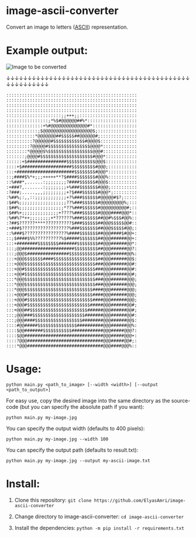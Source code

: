 # image-ascii-converter
Convert an image to letters ([ASCII](https://en.wikipedia.org/wiki/ASCII)) representation.

# Example output:
![Image to be converted](https://play-lh.googleusercontent.com/8ddL1kuoNUB5vUvgDVjYY3_6HwQcrg1K2fd_R8soD-e2QYj8fT9cfhfh3G0hnSruLKec)

↓↓↓↓↓↓↓↓↓↓↓↓↓↓↓↓↓↓↓↓↓↓↓↓↓↓↓↓↓↓↓↓↓↓↓↓↓↓↓↓↓↓↓↓↓↓↓↓↓↓↓↓↓
```
::::::::::::::::::::::::::::::::::::::::::::::::::
::::::::::::::::::::::::::::::::::::::::::::::::::
::::::::::::::::::::::::::::::::::::::::::::::::::
::::::::::::::::::::::::::::::::::::::::::::::::::
:::::::::::::::::::::;;+++;;::::::::::::::::::::::
::::::::::::::::;*%$#@@@@@@##%*:::::::::::::::::::
::::::::::::::+%#@@@@@@@@@@@@@@#*:::::::::::::::::
::::::::::::;$@@@@@@@@@@@@@@@@@@@$;:::::::::::::::
:::::::::::*@@@@@@@##$$$$$##@@@@@@#;::::::::::::::
::::::::::?@@@@@@#$$$$$$$$$$$$#@@@@$::::::::::::::
:::::::::?@@@@@#$$$$$$$$$$$$$$$$@@@@*:::::::::::::
::::::::*@@@@@$%$$$$$$$$$$$$$$$$$@@@#:::::::::::::
:::::::;@@@@#$$$$$$$$$$$$$$$$$$$$#@@@*::::::::::::
::::::+$###############$$$$$$$$$$$@@@$::::::::::::
::::+$###################$$$$$$$$$#@@@;:::::::::::
:::+######################$$$$$$$$#@@@*:::::::::::
::;####$%*+;;;+++++**?$####$$$$$$$#@@@%:::::::::::
::%###*,......:;;;;;;;;?####$$$$$$#@@@$:::::::::::
:+###?,.......:;;;;;;;;+%###$$$$$$$#@@@;::::::::::
:?###;.....,,,;;;;;;;;;+?$###$$$$$$#@@@*;:::::::::
:%##%;:,,::;;;;;;;;;;;;+?%###$$$$$$#@@@@@#$?;:::::
:$##%;;;;;;;;;;;;;;;;;;??%###$$$$$$#@@@@@@@@@%;:::
:$##%;;;;;;;;;;;;;;;;;*??%###$$$$$$#@@@@@@@@@@#;::
:$##%+;;;;;;;;;;;;;;+????%###$$$$$$#@@@@####@@@*::
:%##%?*++;;;;;;;;+*??????%###$$$$$$##@@#%$$$#@@%::
:?##$??????****??????????$###$$$$$$##@@@$$$$$@@#::
:+###$??????????????????%###$$$$$$$##@@@$$$$$#@@;:
::%###$????????????????%####$$$$$$$##@@@####$#@@+:
::;$####$%%??????????%$#####$$$$$$$##@@@######@@+:
:::+########$$$$$$$$#######$$$$$$$$##@@@######@@*:
:::;@@####################$$$$$$$$$##@@@######@@?:
:::;@@@$################$$$$$$$$$$$##@@@######@@%:
:::+@@@$$$$$$$####$$$$$$$$$$$$$$$$$##@@@######@@$:
:::+@@@$$$$$$$$$$$$$$$$$$$$$$$$$$$###@@@######@@#:
:::+@@#$$$$$$$$$$$$$$$$$$$$$$$$$$$###@@@######@@#:
:::+@@#$$$$$$$$$$$$$$$$$$$$$$$$$$$###@@@######@@#;
:::*@@@$$$$$$$$$$$$$$$$$$$$$$$$$$$###@@@######@@@;
:::*@@@$$$$$$$$$$$$$$$$$$$$$$$$$$$###@@@######@@@;
:::*@@@$$$$$$$$$$$$$$$$$$$$$$$$$$####@@@######@@@;
:::+@@@#$$$$$$$$$$$$$$$$$$$$$$$$$####@@@######@@@;
:::+@@@#$$$$$$$$$$$$$$$$$$$$$$$$$####@@@######@@@;
:::+@@@#$$$$$$$$$$$$$$$$$$$$$$$$#####@@@######@@#;
:::+@@@##$$$$$$$$$$$$$$$$$$$$$$######@@@######@@#;
:::;@@@###$$$$$$$$$$$$$$$$$$$$#######@@@######@@#:
:::;@@@####$$$$$$$$$$$$$$$$$$########@@@######@@$:
::::#@@#####$$$$$$$$$$$$$$$##########@@@######@@%:
::::$@@#######$$$$$$$$$$$############@@@#####@@@?:
::::$@@##############################@@@#####@@@+:
::::?@@@#############################@@@#####@@#;:
::::*@@@#############################@@@####@@@%::
```

# Usage:
```python main.py <path_to_image> [--width <width>] [--output <path_to_output>]```

For easy use, copy the desired image into the same directory as the source-code (but you can specify the absolute path if you want):

```python main.py my-image.jpg```

You can specify the output width (defaults to 400 pixels):

```python main.py my-image.jpg --width 100```

You can specify the output path (defaults to result.txt):

```python main.py my-image.jpg --output my-ascii-image.txt```

# Install:
1. Clone this repository:
```git clone https://github.com/ElyasAmri/image-ascii-converter```

2. Change directory to image-ascii-converter:
```cd image-ascii-converter```

3. Install the dependencies:
```python -m pip install -r requirements.txt```
